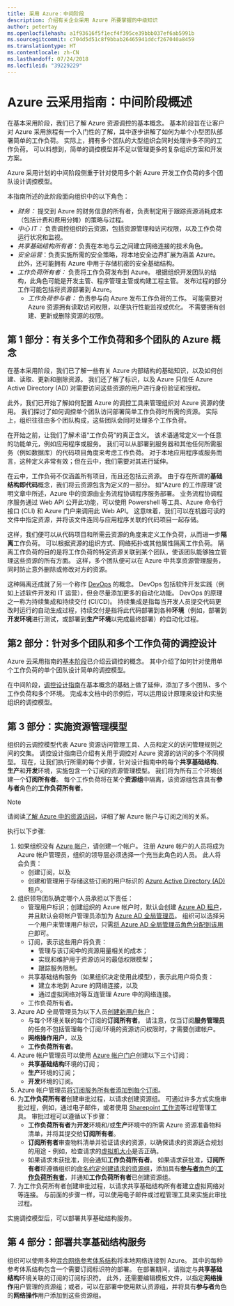 ```yaml
---
title: 采用 Azure：中间阶段
description: 介绍有关企业采用 Azure 所要掌握的中级知识
author: petertay
ms.openlocfilehash: a1f93616f5f1ecf4f395ce39bbb037ef6ab5991b
ms.sourcegitcommit: c704d5d51c8f9bbab26465941ddcf267040a8459
ms.translationtype: HT
ms.contentlocale: zh-CN
ms.lasthandoff: 07/24/2018
ms.locfileid: "39229229"
---
```

# <a name="azure-cloud-adoption-guide-intermediate-overview"></a>Azure 云采用指南：中间阶段概述

在基本采用阶段，我们已了解 Azure 资源调控的基本概念。 基本阶段旨在让客户对 Azure 采用旅程有一个入门性的了解，其中逐步讲解了如何为单个小型团队部署简单的工作负荷。 实际上，拥有多个团队的大型组织会同时处理许多不同的工作负荷。 可以料想到，简单的调控模型并不足以管理更多的复杂组织方案和开发方案。

Azure 采用计划的中间阶段侧重于针对使用多个新 Azure 开发工作负荷的多个团队设计调控模型。  

本指南所述的此阶段面向组织中的以下角色：
- *财务：* 提交到 Azure 的财务信息的所有者，负责制定用于跟踪资源消耗成本（包括计费和费用分摊）的策略与过程。
- *中心 IT：* 负责调控组织的云资源，包括资源管理和访问权限，以及工作负荷运行状况和监视。
- *共享基础结构所有者*：负责在本地与云之间建立网络连接的技术角色。
- *安全运营*：负责实施所需的安全策略，将本地安全边界扩展为涵盖 Azure。 此外，还可能拥有 Azure 中用于存储机密的安全基础结构。
- *工作负荷所有者：* 负责将工作负荷发布到 Azure。 根据组织开发团队的结构，此角色可能是开发主管、程序管理主管或构建工程主管。 发布过程的部分工作可能包括将资源部署到 Azure。
  - *工作负荷参与者：* 负责参与向 Azure 发布工作负荷的工作。 可能需要对 Azure 资源拥有读取访问权限，以便执行性能监视或优化。 不需要拥有创建、更新或删除资源的权限。

## <a name="section-1-azure-concepts-for-multiple-workloads-and-multiple-teams"></a>第 1 部分：有关多个工作负荷和多个团队的 Azure 概念

在基本采用阶段，我们已了解一些有关 Azure 内部结构的基础知识，以及如何创建、读取、更新和删除资源。 我们还了解了标识，以及 Azure 只信任 Azure Active Directory (AD) 对需要访问这些资源的用户进行身份验证和授权。

此外，我们已开始了解如何配置 Azure 的调控工具来管理组织对 Azure 资源的使用。 我们探讨了如何调控单个团队访问部署简单工作负荷时所需的资源。 实际上，组织往往由多个团队构成，这些团队会同时处理多个工作负荷。 

在开始之前，让我们了解术语“工作负荷”的真正含义。 该术语通常定义一个任意的功能单元，例如应用程序或服务。 我们可以从部署到服务器和其他任何所需服务（例如数据库）的代码项目角度来考虑工作负荷。 对于本地应用程序或服务而言，这种定义非常有效；但在云中，我们需要对其进行延伸。 

在云中，工作负荷不仅涵盖所有项目，而且还包括云资源。 由于存在所谓的**基础结构即代码**概念，我们将云资源包含为定义的一部分。 如“Azure 的工作原理”说明文章中所述，Azure 中的资源由业务流程协调程序服务部署。 业务流程协调程序服务通过 Web API 公开此功能，可以使用 Powershell 等工具、Azure 命令行接口 (CLI) 和 Azure 门户来调用此 Web API。 这意味着，我们可以在机器可读的文件中指定资源，并将该文件连同与应用程序关联的代码项目一起存储。

这样，我们便可以从代码项目和所需云资源的角度来定义工作负荷，从而进一步**隔离**工作负荷。 可以根据资源的组织方式、网络拓扑或其他属性隔离工作负荷。 隔离工作负荷的目的是将工作负荷的特定资源关联到某个团队，使该团队能够独立管理这些资源的所有方面。 这样，多个团队便可以在 Azure 中共享资源管理服务，同时防止意外删除或修改对方的资源。

这种隔离还成就了另一个称作 [DevOps](https://azure.microsoft.com/solutions/devops/) 的概念。 DevOps 包括软件开发实践（例如上述软件开发和 IT 运营），但会尽量添加更多的自动化功能。 DevOps 的原理之一称为持续集成和持续交付 (CI/CD)。 持续集成是指每当开发人员提交代码更改时运行的自动生成过程，持续交付是指将此代码部署到各种**环境**（例如，部署到**开发环境**进行测试，或部署到**生产环境**以完成最终部署）的自动化过程。

## <a name="section-2-governance-design-for-multiple-teams-and-multiple-workloads"></a>第2 部分：针对多个团队和多个工作负荷的调控设计

Azure 云采用指南的[基本阶段](/azure/architecture/cloud-adoption-guide/adoption-intro/overview)已介绍云调控的概念。 其中介绍了如何针对使用单个工作负荷的单个团队设计简单的调控模型。 

在中间阶段，[调控设计指南](governance-design-guide.md)在基本概念的基础上做了延伸，添加了多个团队、多个工作负荷和多个环境。 完成本文档中的示例后，可以运用设计原理来设计和实施组织的调控模型。

## <a name="section-3-implementing-a-resource-management-model"></a>第 3 部分：实施资源管理模型

组织的云调控模型代表 Azure 资源访问管理工具、人员和定义的访问管理规则之间的交集。 调控设计指南已介绍有关用于调控对 Azure 资源的访问的多个不同模型。 现在，让我们执行所需的每个步骤，针对设计指南中的每个**共享基础结构**、**生产**和**开发**环境，实施包含一个订阅的资源管理模型。 我们将为所有三个环境创建一个**订阅所有者**。 每个工作负荷将在某个**资源组**中隔离，该资源组包含具有**参与者**角色的**工作负荷所有者**。

> [!NOTE]
> 请阅读[了解 Azure 中的资源访问][understand-resource-access-in-azure]，详细了解 Azure 帐户与订阅之间的关系。 

执行以下步骤:

1. 如果组织没有 [Azure 帐户](/azure/active-directory/sign-up-organization)，请创建一个帐户。 注册 Azure 帐户的人员将成为 Azure 帐户管理员，组织的领导层必须选择一个充当此角色的人员。 此人将会负责：
    * 创建订阅，以及
    * 创建和管理用于存储这些订阅的用户标识的 [Azure Active Directory (AD)](/azure/active-directory/active-directory-whatis) 租户。    
2. 组织领导团队确定哪个人员承担以下责任：
    * 管理用户标识；创建组织的 Azure 帐户时，默认会创建 [Azure AD 租户](/azure/active-directory/develop/active-directory-howto-tenant)，并且默认会将帐户管理员添加为 [Azure AD 全局管理员](/azure/active-directory/active-directory-assign-admin-roles-azure-portal#details-about-the-global-administrator-role)。 组织可以选择另一个用户来管理用户标识，只需[将 Azure AD 全局管理员角色分配到该用户](/azure/active-directory/active-directory-users-assign-role-azure-portal)即可。 
    * 订阅，表示这些用户将负责：
        * 管理与该订阅中的资源用量相关的成本；
        * 实现和维护用于资源访问的最低权限模型；
        * 跟踪服务限制。
    * 共享基础结构服务（如果组织决定使用此模型），表示此用户将负责：
        * 建立本地到 Azure 的网络连接，以及 
        * 通过虚拟网络对等互连管理 Azure 中的网络连接。
    * 工作负荷所有者。 
3. Azure AD 全局管理员为以下人员[创建新用户帐户](/azure/active-directory/add-users-azure-active-directory)：
    * 与每个环境关联的每个订阅的**订阅所有者**。 请注意，仅当订阅**服务管理员**的任务不包括管理每个订阅/环境的资源访问权限时，才需要创建帐户。
    * **网络操作用户**，以及
    * **工作负荷所有者**。
4. Azure 帐户管理员可以使用 [Azure 帐户门户](https://account.azure.com)创建以下三个订阅：
    * **共享基础结构**环境的订阅；
    * **生产**环境的订阅； 
    * **开发**环境的订阅。 
5. Azure 帐户管理员[将订阅服务所有者添加到每个订阅](/azure/billing/billing-add-change-azure-subscription-administrator#add-an-rbac-owner-admin-for-a-subscription-in-azure-portal)。
6. 为**工作负荷所有者**创建审批过程，以请求创建资源组。 可通过许多方式实施审批过程，例如，通过电子邮件，或者使用 [Sharepoint 工作流](https://support.office.com/article/introduction-to-sharepoint-workflow-07982276-54e8-4e17-8699-5056eff4d9e3)等过程管理工具。 审批过程可以遵循以下步骤：  
    * **工作负荷所有者**为**开发**环境和/或**生产**环境中的所需 Azure 资源准备物料清单，并将其提交给**订阅所有者**。
    * **订阅所有者**审查物料清单并验证请求的资源，以确保请求的资源适合规划的用途 - 例如，检查请求的[虚拟机大小](/azure/virtual-machines/windows/sizes)是否正确。
    * 如果请求未获批准，则会通知**工作负荷所有者**。 如果请求获批准，**订阅所有者**将遵循组织的[命名约定](/azure/architecture/best-practices/naming-conventions)[创建请求的资源组](/azure/azure-resource-manager/resource-group-portal#manage-resource-groups)，添加具有[**参与者**角色](/azure/role-based-access-control/built-in-roles#contributor)的[**工作负荷所有者**](/azure/role-based-access-control/role-assignments-portal#add-access)，并通知**工作负荷所有者**已创建资源组。
7. 为工作负荷所有者创建审批过程，以请求共享基础结构所有者建立虚拟网络对等连接。 与前面的步骤一样，可以使用电子邮件或过程管理工具来实施此审批过程。

实施调控模型后，可以部署共享基础结构服务。

## <a name="section-4-deploy-shared-infrastructure-services"></a>第 4 部分：部署共享基础结构服务

组织可以使用多种[混合网络参考体系结构](/azure/architecture/reference-architectures/hybrid-networking/)将本地网络连接到 Azure。 其中的每种参考体系结构包含一个需要订阅标识符的部署。 在部署期间，请指定与**共享基础结构**环境关联的订阅的订阅标识符。 此外，还需要编辑模板文件，以指定**网络操作**用户管理的资源组；或者，可以在部署中使用默认资源组，并将具有**参与者**角色的**网络操作**用户添加到这些资源组。

<!-- links -->
[understand-resource-access-in-azure]: /azure/role-based-access-control/rbac-and-directory-admin-roles